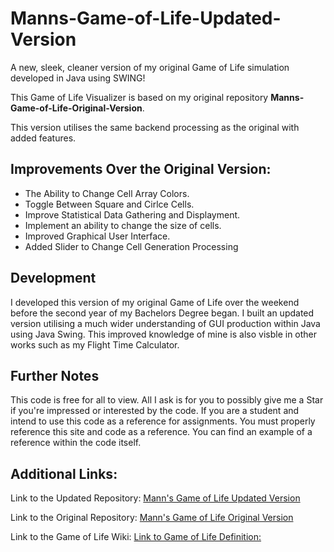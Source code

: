 # Manns-Game-of-Life-Updated-Version
A new, sleek, cleaner version of my original Game of Life simulation developed in Java using SWING!

This Game of Life Visualizer is based on my original repository **Manns-Game-of-Life-Original-Version**.

This version utilises the same backend processing as the original with added features. 

## Improvements Over the Original Version:
* The Ability to Change Cell Array Colors.
* Toggle Between Square and Cirlce Cells.
* Improve Statistical Data Gathering and Displayment.
* Implement an ability to change the size of cells.
* Improved Graphical User Interface.
* Added Slider to Change Cell Generation Processing

## Development
I developed this version of my original Game of Life over the weekend before the second year of my Bachelors Degree began.
I built an updated version utilising a much wider understanding of GUI production within Java using Java Swing.
This improved knowledge of mine is also visble in other works such as my Flight Time Calculator.

## Further Notes
This code is free for all to view. All I ask is for you to possibly give me a Star if you're impressed or interested by the code.
If you are a student and intend to use this code as a reference for assignments. You must properly reference this site and code as a reference. You can find an example of a reference within the code itself.

## Additional Links:
Link to the Updated  Repository: [Mann's Game of Life Updated  Version](https://github.com/Mannjamin/Manns-Game-of-Life-Updated-Version)

Link to the Original Repository: [Mann's Game of Life Original Version](https://github.com/Mannjamin/Manns-Game-of-Life-Original-Version-)

Link to the Game of Life Wiki:   [Link to Game of Life Definition:](https://en.wikipedia.org/wiki/Conway%27s_Game_of_Life)

